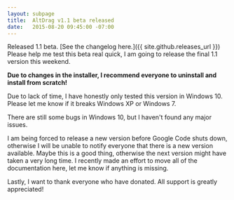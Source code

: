 ```yaml
---
layout: subpage
title:  AltDrag v1.1 beta released
date:   2015-08-20 09:45:00 -07:00
---
```

Released 1.1 beta. [See the changelog here.]({{ site.github.releases_url }}) Please help me test this beta real quick, I am going to release the final 1.1 version this weekend.

**Due to changes in the installer, I recommend everyone to uninstall and install from scratch!**

Due to lack of time, I have honestly only tested this version in Windows 10. Please let me know if it breaks Windows XP or Windows 7.

There are still some bugs in Windows 10, but I haven't found any major issues.

I am being forced to release a new version before Google Code shuts down, otherwise I will be unable to notify everyone that there is a new version available. Maybe this is a good thing, otherwise the next version might have taken a very long time. I recently made an effort to move all of the documentation here, let me know if anything is missing.

Lastly, I want to thank everyone who have donated. All support is greatly appreciated!
